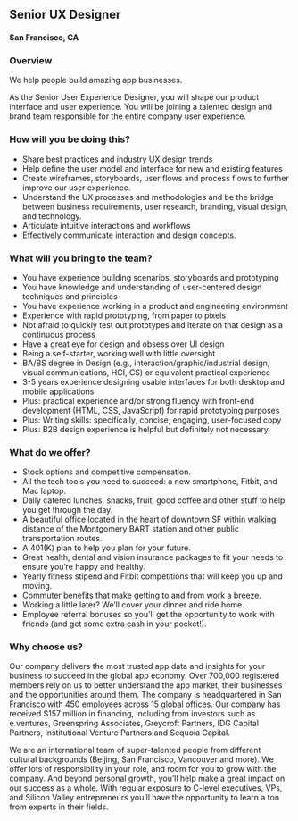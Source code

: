 ## Senior UX Designer
#### San Francisco, CA

### Overview
We help people build amazing app businesses.

As the Senior User Experience Designer, you will shape our product interface and user experience. You will be joining a talented design and brand team responsible for the entire company user experience.

### How will you be doing this?
+	Share best practices and industry UX design trends
+	Help define the user model and interface for new and existing features
+	Create wireframes, storyboards, user flows and process flows to further improve our user experience.
+	Understand the UX processes and methodologies and be the bridge between business requirements, user research, branding, visual design, and technology.
+	Articulate intuitive interactions and workflows
+	Effectively communicate interaction and design concepts.

### What will you bring to the team?
+	You have experience building scenarios, storyboards and prototyping
+	You have knowledge and understanding of user-centered design techniques and principles
+	You have experience working in a product and engineering environment
+	Experience with rapid prototyping, from paper to pixels
+	Not afraid to quickly test out prototypes and iterate on that design as a continuous process
+	Have a great eye for design and obsess over UI design
+	Being a self-starter, working well with little oversight
+	BA/BS degree in Design (e.g., interaction/graphic/industrial design, visual communications, HCI, CS) or equivalent practical experience
+	3-5 years experience designing usable interfaces for both desktop and mobile applications
+	Plus: practical experience and/or strong fluency with front-end development (HTML, CSS, JavaScript) for rapid prototyping purposes
+	Plus: Writing skills: specifically, concise, engaging, user-focused copy
+	Plus: B2B design experience is helpful but definitely not necessary.

### What do we offer?
+	Stock options and competitive compensation.
+	All the tech tools you need to succeed: a new smartphone, Fitbit, and Mac laptop.
+	Daily catered lunches, snacks, fruit, good coffee and other stuff to help you get through the day.
+	A beautiful office located in the heart of downtown SF within walking distance of the Montgomery BART station and other public transportation routes.
+	A 401(K) plan to help you plan for your future.
+	Great health, dental and vision insurance packages to fit your needs to ensure you’re happy and healthy.
+	Yearly fitness stipend and Fitbit competitions that will keep you up and moving.
+	Commuter benefits that make getting to and from work a breeze.
+	Working a little later? We’ll cover your dinner and ride home.
+	Employee referral bonuses so you’ll get the opportunity to work with friends (and get some extra cash in your pocket!).

### Why choose us?
Our company delivers the most trusted app data and insights for your business to succeed in the global app economy. Over 700,000 registered members rely on us to better understand the app market, their businesses and the opportunities around them. The company is headquartered in San Francisco with 450 employees across 15 global offices. Our company has received $157 million in financing, including from investors such as e.ventures, Greenspring Associates, Greycroft Partners, IDG Capital Partners, Institutional Venture Partners and Sequoia Capital.

We are an international team of super-talented people from different cultural backgrounds (Beijing, San Francisco, Vancouver and more). We offer lots of responsibility in your role, and room for you to grow with the company. And beyond personal growth, you’ll help make a great impact on our success as a whole. With regular exposure to C-level executives, VPs, and Silicon Valley entrepreneurs you’ll have the opportunity to learn a ton from experts in their fields.


